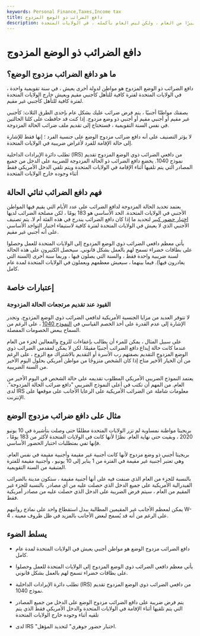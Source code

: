 ```yaml
---
keywords: Personal Finance,Taxes,Income tax
title: دافع الضرائب ذو الوضع المزدوج
description: دافع الضرائب مزدوج الوضع هو مواطن أجنبي يقضي جزءًا كبيرًا من العام ، ولكن ليس العام بأكمله ، في الولايات المتحدة
---
```


# دافع الضرائب ذو الوضع المزدوج
## ما هو دافع الضرائب مزدوج الوضع؟

دافع الضرائب ذو الوضع المزدوج هو مواطن لدولة أخرى يعيش ، في سنة تقويمية واحدة ، في الولايات المتحدة لفترة كافية للتأهل كأجنبي مقيم ويعيش خارج الولايات المتحدة لفترة كافية للتأهل كأجنبي غير مقيم.

بصفتك مواطنًا أجنبيًا ، يتم فرض ضرائب عليك بشكل عام بإحدى الطرق الثلاث: كأجنبي غير مقيم أو أجنبي مقيم أو أجنبي ذو وضع مزدوج. إذا كنت قد حافظت على كلتا الحالتين في نفس السنة التقويمية ، فستحتاج إلى تقديم ملف ضرائب الحالة المزدوجة.

لا يؤثر التصنيف على أنه دافع ضرائب مزدوج الوضع على جنسية الفرد ؛ إنها فقط للإشارة إلى حالة الإقامة للفرد لأغراض ضريبية في الولايات المتحدة.

تطلب دائرة الإيرادات الداخلية (IRS) من دافعي الضرائب ذوي الوضع المزدوج تقديم نموذج 1040. يخضع دافع الضرائب ذو الحالة المزدوجة للضريبة على الدخل من جميع المصادر التي يتم تلقيها أثناء الإقامة في الولايات المتحدة ويتم تلقي الدخل الأمريكي فقط أثناء وجوده خارج الولايات المتحدة

## فهم دافع الضرائب ثنائي الحالة

يعتمد تحديد الحالة المزدوجة لدافع الضرائب على عدد الأيام التي يقيم فيها المواطن الأجنبي في الولايات المتحدة. الحد الأساسي هو 183 يومًا ، لكن مصلحة الضرائب لديها [اختبار حضور كبير](/183-day-rule) لتحديد ما إذا كان دافع الضرائب يندرج في هذه الفئة أم لا. يتم تصنيف الأجنبي الذي لا يعيش في الولايات المتحدة لفترة كافية لاستيفاء اختبار التواجد الأساسي على أنه أجنبي غير مقيم.

يأتي معظم دافعي الضرائب ذوي الوضع المزدوج إلى الولايات المتحدة للعمل وحصلوا على بطاقات خضراء تسمح لهم بالعمل بشكل قانوني. سيحصل الكثيرون على هذه الحالة لسنة ضريبية واحدة فقط ، والسنة التي يصلون فيها ، وربما سنة أخرى (السنة التي يغادرون فيها). فيما بينهما ، سيعيش معظمهم ويعملون في الولايات المتحدة لمدة عام كامل.

## إعتبارات خاصة

### القيود عند تقديم مرتجعات الحالة المزدوجة

لا تتوفر العديد من مزايا الجنسية الأمريكية لدافعي الضرائب ذوي الوضع المزدوج. وتجدر الإشارة إلى عدم القدرة على أخذ الخصم القياسي في [النموذج 1040](/1040a) ، على الرغم من السماح ببعض الخصومات المفصلة.

على سبيل المثال ، يمكن للمرء أن يطالب بإعفاءات للزوج والمعالين لجزء من العام عندما كانت حالة إيداع دافع الضرائب أجنبيًا مقيمًا. لكن لا يمكن لمقدمي الضرائب ذوي الوضع المزدوج التقديم بصفتهم رب الأسرة أو التقديم بالاشتراك مع الزوج ، على الرغم من أن الخيار الأخير متاح إذا كان الشخص متزوجًا من مواطن أمريكي بحلول اليوم الأخير من السنة الضريبية.

يعتمد النموذج الضريبي الأمريكي المطلوب تقديمه على حالة الشخص في اليوم الأخير من العام. من المهم أن تكتب في أعلى النموذج الضريبي "دافع ضرائب الحالة المزدوجة". لدى IRS معلومات شاملة عن الضرائب الأمريكية على الرعايا الأجانب على موقعها على الإنترنت.

## مثال على دافع ضرائب مزدوج الوضع

بريجيتا مواطنة نمساوية لم تزر الولايات المتحدة مطلقًا حتى وصلت بتأشيرة في 10 يونيو 2020 ، وبقيت حتى نهاية العام. نظرًا لأنها كانت في الولايات المتحدة لأكثر من 183 يومًا ، فإنها تفي بمتطلبات اختبار الحضور الأساسي.

بريجيتا أجنبي ذو وضع مزدوج لأنها كانت أجنبية غير مقيمة وأجنبية مقيمة في نفس العام. وهي تعتبر أجنبية غير مقيمة في الفترة من 1 يناير إلى 10 يونيو ، وأجنبية مقيمة للفترة المتبقية من السنة التقويمية.

بالنسبة للجزء من العام الذي صنفت فيه على أنها أجنبية مقيمة ، ستكون مدينة بالضرائب الفيدرالية الأمريكية على جميع الدخل الذي حصلت عليه من أي مصادر. بالنسبة للجزء غير المقيم من العام ، سيتم فرض الضريبة على الدخل الذي حصلت عليه من مصادر أمريكية فقط.

يمكن لمعظم الأجانب غير المقيمين المطالبة ببدل استقطاع واحد على نماذج رواتبهم W-4 ، على الرغم من أنه قد يُسمح لبعض الأجانب بالمزيد في ظل ظروف معينة.

## يسلط الضوء

- دافع الضرائب مزدوج الوضع هو مواطن أجنبي يعيش في الولايات المتحدة لمدة عام كامل.

- يأتي معظم دافعي الضرائب ذوي الوضع المزدوج إلى الولايات المتحدة للعمل وحصلوا على بطاقات خضراء تسمح لهم بالعمل بشكل قانوني.

- تطلب دائرة الإيرادات الداخلية (IRS) من دافعي الضرائب ذوي الوضع المزدوج تقديم نموذج 1040.

- يتم فرض ضريبة على دافع الضرائب مزدوج الوضع على الدخل من جميع المصادر التي يتم تلقيها أثناء الإقامة في الولايات المتحدة والدخل الأمريكي فقط الذي يتم تلقيه أثناء وجوده خارج الولايات المتحدة

- لدى IRS "اختبار حضور جوهري" لتحديد المؤهل.

